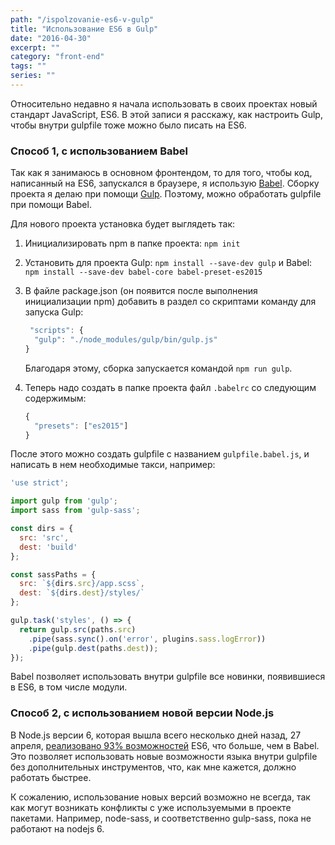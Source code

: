 ```yaml
---
path: "/ispolzovanie-es6-v-gulp"
title: "Использование ES6 в Gulp"
date: "2016-04-30"
excerpt: ""
category: "front-end"
tags: ""
series: ""
---
```


Относительно недавно я начала использовать в своих проектах новый стандарт JavaScript, ES6. В этой записи я расскажу, как настроить Gulp, чтобы внутри gulpfile тоже можно было писать на ES6.

### Способ 1, с использованием Babel

Так как я занимаюсь в основном фронтендом, то для того, чтобы код, написанный на ES6, запускался в браузере, я использую [Babel](https://babeljs.io/). Сборку проекта я делаю при помощи [Gulp](http://gulpjs.com/). Поэтому, можно обработать gulpfile при помощи Babel.

Для нового проекта установка будет выглядеть так:

1. Инициализировать npm в папке проекта: `npm init`

3. Установить для проекта Gulp: `npm install --save-dev gulp` и Babel: `npm install --save-dev babel-core babel-preset-es2015`

5. В файле package.json (он появится после выполнения инициализации npm) добавить в раздел со скриптами команду для запуска Gulp:
    
    ```js
     "scripts": {
      "gulp": "./node_modules/gulp/bin/gulp.js"
    } 
    ```
    
    Благодаря этому, сборка запускается командой `npm run gulp`.
6. Теперь надо создать в папке проекта файл `.babelrc` со следующим содержимым:
    
    ```js
    {
      "presets": ["es2015"]
    }
    ```
    

После этого можно создать gulpfile с названием `gulpfile.babel.js`, и написать в нем необходимые такси, например:

```js
'use strict';

import gulp from 'gulp';
import sass from 'gulp-sass';

const dirs = {
  src: 'src',
  dest: 'build'
};

const sassPaths = {
  src: `${dirs.src}/app.scss`,
  dest: `${dirs.dest}/styles/`
};

gulp.task('styles', () => {
  return gulp.src(paths.src)
    .pipe(sass.sync().on('error', plugins.sass.logError))
    .pipe(gulp.dest(paths.dest));
});
```

Babel позволяет использовать внутри gulpfile все новинки, появившиеся в ES6, в том числе модули.

### Способ 2, с использованием новой версии Node.js

В Node.js версии 6, которая вышла всего несколько дней назад, 27 апреля, [реализовано 93% возможностей](https://kangax.github.io/compat-table/es6/) ES6, что больше, чем в Babel. Это позволяет использовать новые возможности языка внутри gulpfile без дополнительных инструментов, что, как мне кажется, должно работать быстрее.

К сожалению, использование новых версий возможно не всегда, так как могут возникать конфликты с уже используемыми в проекте пакетами. Например, node-sass, и соответственно gulp-sass, пока не работают на nodejs 6.
